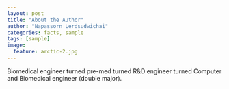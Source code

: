 ```yaml
---
layout: post
title: "About the Author"
author: "Napassorn Lerdsudwichai"
categories: facts, sample
tags: [sample]
image:
  feature: arctic-2.jpg
---
```


Biomedical engineer turned pre-med turned R&D engineer turned Computer and Biomedical engineer (double major). 
